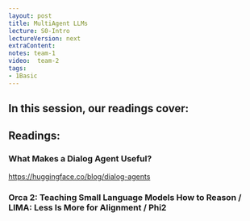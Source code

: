 ```yaml
---
layout: post
title: MultiAgent LLMs
lecture: S0-Intro
lectureVersion: next
extraContent: 
notes: team-1
video:  team-2
tags:
- 1Basic
---
```


In this session, our readings cover: 
- 

## Readings: 
  ###   What Makes a Dialog Agent Useful?
  https://huggingface.co/blog/dialog-agents


  ###  Orca 2: Teaching Small Language Models How to Reason / LIMA: Less Is More for Alignment / Phi2
